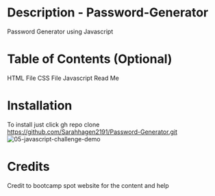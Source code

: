 # Description - Password-Generator
Password Generator using Javascript

# Table of Contents (Optional)
HTML File 
CSS File 
Javascript 
Read Me 

# Installation
To install just click gh repo clone https://github.com/Sarahhagen2191/Password-Generator.git
![05-javascript-challenge-demo](https://user-images.githubusercontent.com/63000207/204896354-d33695df-b74f-4fff-afc7-3687d54bf439.png)

# Credits
Credit to bootcamp spot website for the content and help

